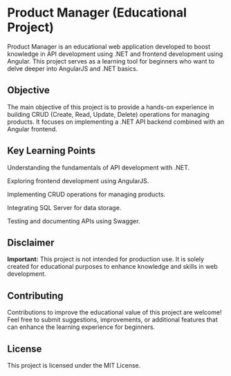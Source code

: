 # Product Manager (Educational Project)
Product Manager is an educational web application developed to boost knowledge in API development using .NET and frontend development using Angular. This project serves as a learning tool for beginners who want to delve deeper into AngularJS and .NET basics.


## Objective
The main objective of this project is to provide a hands-on experience in building CRUD (Create, Read, Update, Delete) operations for managing products. It focuses on implementing a .NET API backend combined with an Angular frontend.


## Key Learning Points
Understanding the fundamentals of API development with .NET.

Exploring frontend development using AngularJS.

Implementing CRUD operations for managing products.

Integrating SQL Server for data storage.

Testing and documenting APIs using Swagger.

## Disclaimer
**Important:** This project is not intended for production use. It is solely created for educational purposes to enhance knowledge and skills in web development.

## Contributing
Contributions to improve the educational value of this project are welcome! Feel free to submit suggestions, improvements, or additional features that can enhance the learning experience for beginners.

## License
This project is licensed under the MIT License.
